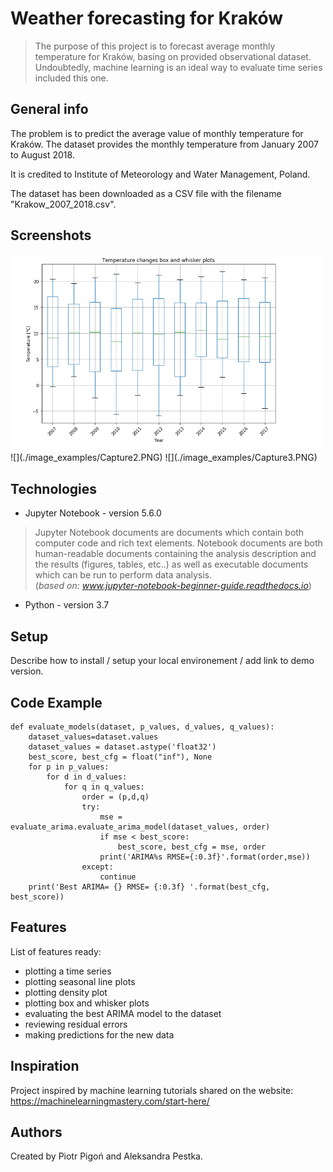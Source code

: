 # Weather forecasting for Kraków
> The purpose of this project is to forecast average monthly temperature for Kraków, basing on provided observational dataset.
Undoubtedly, machine learning is an ideal way to evaluate time series included this one. 

## General info
The problem is to predict the average value of monthly temperature for Kraków. The dataset provides the monthly temperature from January 2007 to August 2018.

It is credited to Institute of Meteorology and Water Management, Poland. 

The dataset has been downloaded as a CSV file with the filename "Krakow_2007_2018.csv".

## Screenshots
<img src="./image_examples/Capture.PNG" width="500">
![](./image_examples/Capture2.PNG)
![](./image_examples/Capture3.PNG)



## Technologies
* Jupyter Notebook - version 5.6.0
>Jupyter Notebook documents are documents which contain both computer code and rich text elements. Notebook documents are both human-readable documents containing the analysis description and the results (figures, tables, etc..) as well as executable documents which can be run to perform data analysis.<br>(*based on: www.jupyter-notebook-beginner-guide.readthedocs.io*)
* Python - version 3.7

## Setup
Describe how to install / setup your local environement / add link to demo version.

## Code Example
```
def evaluate_models(dataset, p_values, d_values, q_values):
    dataset_values=dataset.values
    dataset_values = dataset.astype('float32')
    best_score, best_cfg = float("inf"), None
    for p in p_values:
        for d in d_values:
            for q in q_values:
                order = (p,d,q)
                try:
                    mse = evaluate_arima.evaluate_arima_model(dataset_values, order)
                    if mse < best_score:
                        best_score, best_cfg = mse, order
                    print('ARIMA%s RMSE={:0.3f}'.format(order,mse))
                except:
                    continue
    print('Best ARIMA= {} RMSE= {:0.3f} '.format(best_cfg, best_score))
```

## Features
List of features ready:
* plotting a time series
* plotting seasonal line plots
* plotting density plot
* plotting box and whisker plots
* evaluating the best ARIMA model to the dataset
* reviewing residual errors
* making predictions for the new data 


## Inspiration
Project inspired by machine learning tutorials shared on the website: https://machinelearningmastery.com/start-here/

## Authors 
Created by Piotr Pigoń  and Aleksandra Pestka. 
